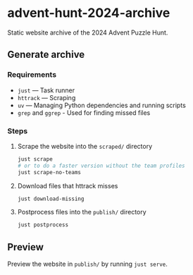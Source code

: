 # advent-hunt-2024-archive

Static website archive of the 2024 Advent Puzzle Hunt.

## Generate archive

### Requirements

- `just` — Task runner
- `httrack` — Scraping
- `uv` — Managing Python dependencies and running scripts
- `grep` and `ggrep` - Used for finding missed files


### Steps

1. Scrape the website into the `scraped/` directory
    ```bash
    just scrape
    # or to do a faster version without the team profiles
    just scrape-no-teams
    ```
2. Download files that httrack misses
    ```bash
    just download-missing
    ```
3. Postprocess files into the `publish/` directory
    ```bash
    just postprocess
    ```

## Preview

Preview the website in `publish/` by running `just serve`.
